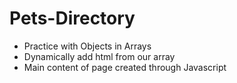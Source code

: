 # Pets-Directory
- Practice with Objects in Arrays
- Dynamically add html from our array
- Main content of page created through Javascript
